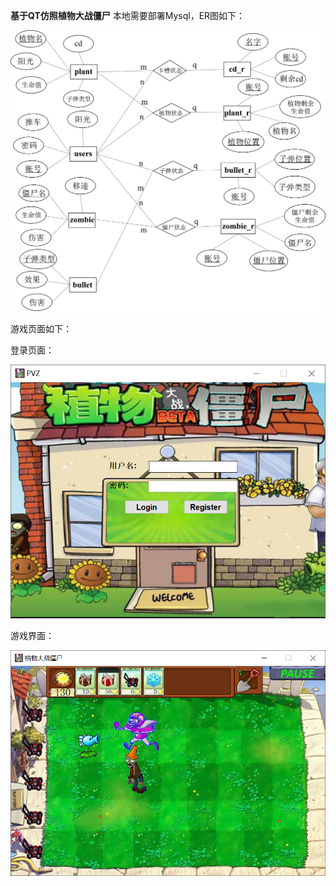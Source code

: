 **基于QT仿照植物大战僵尸**
本地需要部署Mysql，ER图如下：

![image](ER.png)

游戏页面如下：

登录页面：

![image](login.png)

游戏界面：

![image](game.png)
